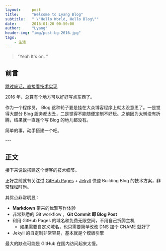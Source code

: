 ```yaml
---
layout:     post
title:      "Welcome to Lyang Blog"
subtitle:   " \"Hello World, Hello Blog\""
date:       2016-01-20 00:50:00
author:     "Lyang"
header-img: "img/post-bg-2016.jpg"
tags:
    - 生活
---
```


> “Yeah It's on. ”


## 前言

[跳过废话，直接看技术实现 ](#build)


2016 年，总算有个地方可以好好写点东西了。


作为一个程序员， Blog 这种轮子要是挂在大众博客程序上就太没意思了。一是觉得大部分 Blog 服务都太丑，二是觉得不能随便定制不好玩。之前因为太懒没有折腾，结果就一直连个写 Blog 的地儿都没有。

简单的事，动手搭建一个吧。


<p id = "build"></p>
---

## 正文

接下来说说搭建这个博客的技术细节。  

正好之前就有关注过 [GitHub Pages](https://pages.github.com/) + [Jekyll](http://jekyllrb.com/) 快速 Building Blog 的技术方案，非常轻松时尚。

其优点非常明显：

* **Markdown** 带来的优雅写作体验
* 非常熟悉的 Git workflow ，**Git Commit 即 Blog Post**
* 利用 GitHub Pages 的域名和免费无限空间，不用自己折腾主机
	* 如果需要自定义域名，也只需要简单改改 DNS 加个 CNAME 就好了
* Jekyll 的自定制非常容易，基本就是个模版引擎

最大的缺点可能是 GitHub 在国内访问起来太慢。

